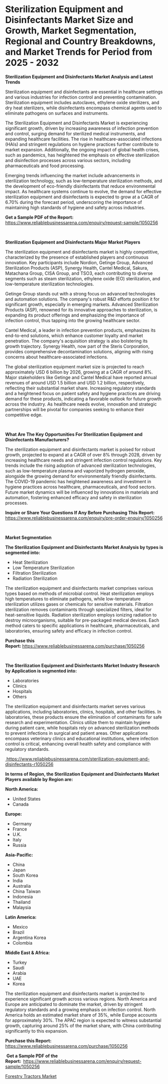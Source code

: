 <p><h1>Sterilization Equipment and Disinfectants Market Size and Growth, Market Segmentation, Regional and Country Breakdowns, and Market Trends for Period from 2025 -  2032</h1></p><p><strong>Sterilization Equipment and Disinfectants Market Analysis and Latest Trends</strong></p>
<p><p>Sterilization equipment and disinfectants are essential in healthcare settings and various industries for infection control and preventing contamination. Sterilization equipment includes autoclaves, ethylene oxide sterilizers, and dry heat sterilizers, while disinfectants encompass chemical agents used to eliminate pathogens on surfaces and instruments. </p><p>The Sterilization Equipment and Disinfectants Market is experiencing significant growth, driven by increasing awareness of infection prevention and control, surging demand for sterilized medical instruments, and expanding healthcare facilities. The rise in healthcare-associated infections (HAIs) and stringent regulations on hygiene practices further contribute to market expansion. Additionally, the ongoing impact of global health crises, such as pandemics, has heightened the emphasis on effective sterilization and disinfection processes across various sectors, including pharmaceuticals and food processing.</p><p>Emerging trends influencing the market include advancements in sterilization technology, such as low-temperature sterilization methods, and the development of eco-friendly disinfectants that reduce environmental impact. As healthcare systems continue to evolve, the demand for effective sterilization equipment and disinfectants is expected to grow at a CAGR of 6.70% during the forecast period, underscoring the importance of maintaining high standards of hygiene and safety across industries.</p></p>
<p><strong>Get a Sample PDF of the Report:&nbsp;</strong> <a href="https://www.reliablebusinessarena.com/enquiry/request-sample/1050256?utm_campaign=3270&utm_medium=2&utm_source=Github&utm_content=ia&utm_term=08042025&utm_id=sterilization-equipment-and-disinfectants">https://www.reliablebusinessarena.com/enquiry/request-sample/1050256</a></p>
<p>&nbsp;</p>
<p><strong>Sterilization Equipment and Disinfectants Major Market Players</strong></p>
<p><p>The sterilization equipment and disinfectants market is highly competitive, characterized by the presence of established players and continuous innovation. Key participants include Nordion, Getinge Group, Advanced Sterilization Products (ASP), Synergy Health, Cantel Medical, Sakura, Matachana Group, CISA Group, and TSO3, each contributing to diverse segments such as steam sterilization, ethylene oxide (EO) sterilization, and low-temperature sterilization technologies.</p><p>Getinge Group stands out with a strong focus on advanced technologies and automation solutions. The company's robust R&D efforts position it for significant growth, especially in emerging markets. Advanced Sterilization Products (ASP), renowned for its innovative approaches to sterilization, is expanding its product offerings and emphasizing the importance of infection control, thus tapping into the growing healthcare sector.</p><p>Cantel Medical, a leader in infection prevention products, emphasizes its end-to-end solutions, which enhance customer loyalty and market penetration. The company's acquisition strategy is also bolstering its growth trajectory. Synergy Health, now part of the Steris Corporation, provides comprehensive decontamination solutions, aligning with rising concerns about healthcare-associated infections.</p><p>The global sterilization equipment market size is projected to reach approximately USD 6 billion by 2026, growing at a CAGR of around 8%. Major stakeholders like Getinge and Cantel Medical have reported annual revenues of around USD 1.5 billion and USD 1.2 billion, respectively, reflecting their substantial market share. Increasing regulatory standards and a heightened focus on patient safety and hygiene practices are driving demand for these products, indicating a favorable outlook for future growth across the industry. As healthcare needs evolve, innovation and strategic partnerships will be pivotal for companies seeking to enhance their competitive edge.</p></p>
<p>&nbsp;</p>
<p><strong>What Are The Key Opportunities For Sterilization Equipment and Disinfectants Manufacturers?</strong></p>
<p><p>The sterilization equipment and disinfectants market is poised for robust growth, projected to expand at a CAGR of over 8% through 2028, driven by increasing healthcare needs and stringent infection control regulations. Key trends include the rising adoption of advanced sterilization technologies, such as low-temperature plasma and vaporized hydrogen peroxide, alongside the growing demand for environmentally friendly disinfectants. The COVID-19 pandemic has heightened awareness and investment in hygiene practices across healthcare, pharmaceuticals, and food sectors. Future market dynamics will be influenced by innovations in materials and automation, fostering enhanced efficacy and safety in sterilization processes.</p></p>
<p><strong>Inquire or Share Your Questions If Any Before Purchasing This Report:</strong> <a href="https://www.reliablebusinessarena.com/enquiry/pre-order-enquiry/1050256?utm_campaign=3270&utm_medium=2&utm_source=Github&utm_content=ia&utm_term=08042025&utm_id=sterilization-equipment-and-disinfectants">https://www.reliablebusinessarena.com/enquiry/pre-order-enquiry/1050256</a></p>
<p>&nbsp;</p>
<p><strong>Market Segmentation</strong></p>
<p><strong>The Sterilization Equipment and Disinfectants Market Analysis by types is segmented into:</strong></p>
<p><ul><li>Heat Sterilization</li><li>Low Temperature Sterilization</li><li>Filtration Sterilization</li><li>Radiation Sterilization</li></ul></p>
<p><p>The sterilization equipment and disinfectants market comprises various types based on methods of microbial control. Heat sterilization employs high temperatures to eliminate pathogens, while low-temperature sterilization utilizes gases or chemicals for sensitive materials. Filtration sterilization removes contaminants through specialized filters, ideal for heat-sensitive liquids. Radiation sterilization employs ionizing radiation to destroy microorganisms, suitable for pre-packaged medical devices. Each method caters to specific applications in healthcare, pharmaceuticals, and laboratories, ensuring safety and efficacy in infection control.</p></p>
<p><strong>Purchase this Report:&nbsp;</strong><a href="https://www.reliablebusinessarena.com/purchase/1050256?utm_campaign=3270&utm_medium=2&utm_source=Github&utm_content=ia&utm_term=08042025&utm_id=sterilization-equipment-and-disinfectants">https://www.reliablebusinessarena.com/purchase/1050256</a></p>
<p>&nbsp;</p>
<p><strong>The Sterilization Equipment and Disinfectants Market Industry Research by Application is segmented into:</strong></p>
<p><ul><li>Laboratories</li><li>Clinics</li><li>Hospitals</li><li>Others</li></ul></p>
<p><p>The sterilization equipment and disinfectants market serves various applications, including laboratories, clinics, hospitals, and other facilities. In laboratories, these products ensure the elimination of contaminants for safe research and experimentation. Clinics utilize them to maintain hygiene during patient care, while hospitals rely on advanced sterilization methods to prevent infections in surgical and patient areas. Other applications encompass veterinary clinics and educational institutions, where infection control is critical, enhancing overall health safety and compliance with regulatory standards.</p></p>
<p><a href="https://www.reliablebusinessarena.com/sterilization-equipment-and-disinfectants-r1050256?utm_campaign=3270&utm_medium=2&utm_source=Github&utm_content=ia&utm_term=08042025&utm_id=sterilization-equipment-and-disinfectants">&nbsp;https://www.reliablebusinessarena.com/sterilization-equipment-and-disinfectants-r1050256</a></p>
<p><strong>In terms of Region, the Sterilization Equipment and Disinfectants Market Players available by Region are:</strong></p>
<p>
    <p> <strong> North America: </strong>
        <ul>
            <li>United States</li>
            <li>Canada</li>
        </ul>
        </p> 
    <p> <strong> Europe: </strong>
        <ul>
            <li>Germany</li>
            <li>France</li>
            <li>U.K.</li>
            <li>Italy</li>
            <li>Russia</li>
        </ul>
        </p> 
    <p> <strong> Asia-Pacific: </strong>
        <ul>
            <li>China</li>
            <li>Japan</li>
            <li>South Korea</li>
            <li>India</li>
            <li>Australia</li>
            <li>China Taiwan</li>
            <li>Indonesia</li>
            <li>Thailand</li>
            <li>Malaysia</li>
        </ul>
        </p> 
    <p> <strong> Latin America: </strong>
        <ul>
            <li>Mexico</li>
            <li>Brazil</li>
            <li>Argentina Korea</li>
            <li>Colombia</li>
        </ul>
        </p> 
    <p> <strong> Middle East & Africa: </strong>
        <ul>
            <li>Turkey</li>
            <li>Saudi</li>
            <li>Arabia</li>
            <li>UAE</li>
            <li>Korea</li>
        </ul>
    </p>
    </p>
<p><p>The sterilization equipment and disinfectants market is projected to experience significant growth across various regions. North America and Europe are anticipated to dominate the market, driven by stringent regulatory standards and a growing emphasis on infection control. North America holds an estimated market share of 35%, while Europe accounts for approximately 30%. The APAC region is expected to witness substantial growth, capturing around 25% of the market share, with China contributing significantly to this expansion.</p></p>
<p><strong>Purchase this Report: </strong><a href="https://www.reliablebusinessarena.com/purchase/1050256?utm_campaign=3270&utm_medium=2&utm_source=Github&utm_content=ia&utm_term=08042025&utm_id=sterilization-equipment-and-disinfectants">https://www.reliablebusinessarena.com/purchase/1050256</a></p>
<p>&nbsp;<strong>Get a Sample PDF of the Report:&nbsp;&nbsp;</strong><a href="https://www.reliablebusinessarena.com/enquiry/request-sample/1050256?utm_campaign=3270&utm_medium=2&utm_source=Github&utm_content=ia&utm_term=08042025&utm_id=sterilization-equipment-and-disinfectants">https://www.reliablebusinessarena.com/enquiry/request-sample/1050256</a></p>
<p><strong></strong></p>
<p><p><a href="https://github.com/daemluari/Market-Research-Report-List-1/blob/main/forestry-tractors-market.md?utm_campaign=3270&utm_medium=2&utm_source=Github&utm_content=ia&utm_term=08042025&utm_id=sterilization-equipment-and-disinfectants">Forestry Tractors Market</a></p></p>